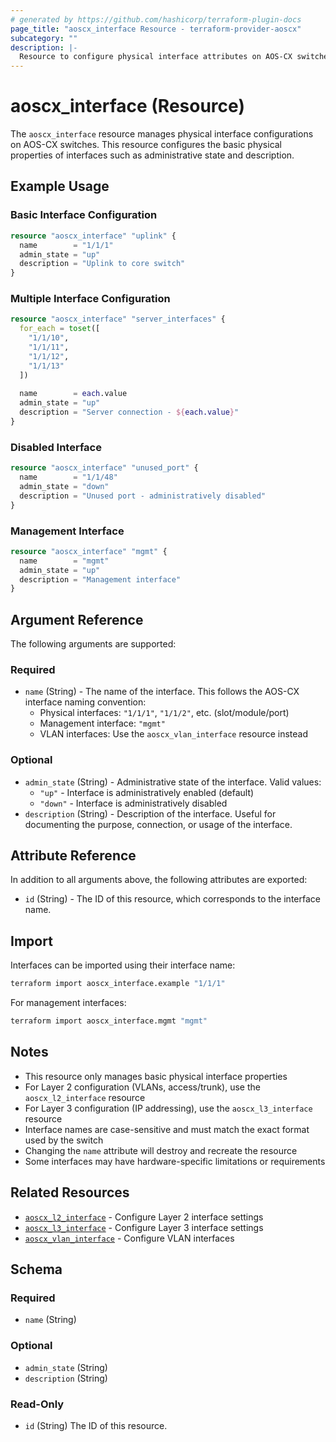 ```yaml
---
# generated by https://github.com/hashicorp/terraform-plugin-docs
page_title: "aoscx_interface Resource - terraform-provider-aoscx"
subcategory: ""
description: |-
  Resource to configure physical interface attributes on AOS-CX switches.
---
```


# aoscx_interface (Resource)

The `aoscx_interface` resource manages physical interface configurations on AOS-CX switches. This resource configures the basic physical properties of interfaces such as administrative state and description.

## Example Usage

### Basic Interface Configuration

```terraform
resource "aoscx_interface" "uplink" {
  name        = "1/1/1"
  admin_state = "up"
  description = "Uplink to core switch"
}
```

### Multiple Interface Configuration

```terraform
resource "aoscx_interface" "server_interfaces" {
  for_each = toset([
    "1/1/10",
    "1/1/11", 
    "1/1/12",
    "1/1/13"
  ])
  
  name        = each.value
  admin_state = "up"
  description = "Server connection - ${each.value}"
}
```

### Disabled Interface

```terraform
resource "aoscx_interface" "unused_port" {
  name        = "1/1/48"
  admin_state = "down"
  description = "Unused port - administratively disabled"
}
```

### Management Interface

```terraform
resource "aoscx_interface" "mgmt" {
  name        = "mgmt"
  admin_state = "up"
  description = "Management interface"
}
```

## Argument Reference

The following arguments are supported:

### Required

- `name` (String) - The name of the interface. This follows the AOS-CX interface naming convention:
  - Physical interfaces: `"1/1/1"`, `"1/1/2"`, etc. (slot/module/port)
  - Management interface: `"mgmt"`
  - VLAN interfaces: Use the `aoscx_vlan_interface` resource instead

### Optional

- `admin_state` (String) - Administrative state of the interface. Valid values:
  - `"up"` - Interface is administratively enabled (default)
  - `"down"` - Interface is administratively disabled
- `description` (String) - Description of the interface. Useful for documenting the purpose, connection, or usage of the interface.

## Attribute Reference

In addition to all arguments above, the following attributes are exported:

- `id` (String) - The ID of this resource, which corresponds to the interface name.

## Import

Interfaces can be imported using their interface name:

```bash
terraform import aoscx_interface.example "1/1/1"
```

For management interfaces:

```bash
terraform import aoscx_interface.mgmt "mgmt"
```

## Notes

- This resource only manages basic physical interface properties
- For Layer 2 configuration (VLANs, access/trunk), use the `aoscx_l2_interface` resource
- For Layer 3 configuration (IP addressing), use the `aoscx_l3_interface` resource
- Interface names are case-sensitive and must match the exact format used by the switch
- Changing the `name` attribute will destroy and recreate the resource
- Some interfaces may have hardware-specific limitations or requirements

## Related Resources

- [`aoscx_l2_interface`](l2_interface.md) - Configure Layer 2 interface settings
- [`aoscx_l3_interface`](l3_interface.md) - Configure Layer 3 interface settings
- [`aoscx_vlan_interface`](vlan_interface.md) - Configure VLAN interfaces

<!-- schema generated by tfplugindocs -->
## Schema

### Required

- `name` (String)

### Optional

- `admin_state` (String)
- `description` (String)

### Read-Only

- `id` (String) The ID of this resource.



